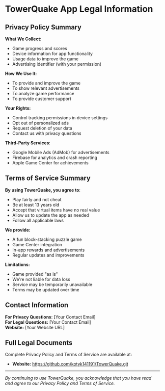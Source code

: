 # TowerQuake App Legal Information

## Privacy Policy Summary

**What We Collect:**
- Game progress and scores
- Device information for app functionality
- Usage data to improve the game
- Advertising identifier (with your permission)

**How We Use It:**
- To provide and improve the game
- To show relevant advertisements
- To analyze game performance
- To provide customer support

**Your Rights:**
- Control tracking permissions in device settings
- Opt out of personalized ads
- Request deletion of your data
- Contact us with privacy questions

**Third-Party Services:**
- Google Mobile Ads (AdMob) for advertisements
- Firebase for analytics and crash reporting
- Apple Game Center for achievements

## Terms of Service Summary

**By using TowerQuake, you agree to:**
- Play fairly and not cheat
- Be at least 13 years old
- Accept that virtual items have no real value
- Allow us to update the app as needed
- Follow all applicable laws

**We provide:**
- A fun block-stacking puzzle game
- Game Center integration
- In-app rewards and advertisements
- Regular updates and improvements

**Limitations:**
- Game provided "as is"
- We're not liable for data loss
- Service may be temporarily unavailable
- Terms may be updated over time

## Contact Information

**For Privacy Questions:** [Your Contact Email]  
**For Legal Questions:** [Your Contact Email]  
**Website:** [Your Website URL]

## Full Legal Documents

Complete Privacy Policy and Terms of Service are available at:
- **Website:** https://github.com/kotyk141191/TowerQuake.git


---

*By continuing to use TowerQuake, you acknowledge that you have read and agree to our Privacy Policy and Terms of Service.*
